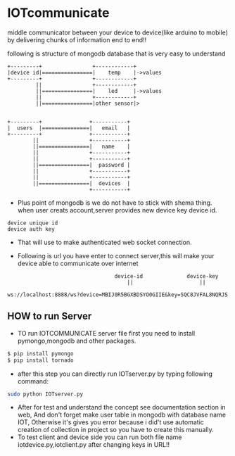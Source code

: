 # IOTcommunicate
middle communicator between your device to device(like arduino to mobile) by delivering chunks of information end to end!! 

following is structure of mongodb database that is very easy to understand
```
+---------+                +------------+
|device id|================|    temp    |->values
+---------+                +------------+
         ||                +------------+
         ||================|    led     |->values
         ||                +------------+
         ||================|other sensor|> 


+---------+               +-----------+
|  users  |===============|   email   |
+---------+               +-----------+
        ||                +-----------+
        ||================|   name    |
        ||                +-----------+
        ||                +-----------+  
        ||================|  password |
        ||                +-----------+
        ||                +-----------+
        ||================|  devices  |
                          +-----------+
```
- Plus point of mongodb is we do not have to stick with shema thing.
  when user creats account,server provides new device key device id.
```
device unique id
device auth key
```
- That will use to make authenticated web socket connection.

- Following is url you have enter to connect server,this will make your device able to communicate over internet
 ```
                                   device-id              device-key
                                       ||                     ||

ws://localhost:8888/ws?device=MBIJ0R5BGXBDSYO0GIIE&key=SQC8JVFAL8NQRJS
```
## HOW to run Server

- TO run IOTCOMMUNICATE server file first you need to install pymongo,mongodb and other packages.

```bash
$ pip install pymongo
$ pip install tornado
```
- after this step you can directly run IOTserver.py by typing following command:
```bash
sudo python IOTserver.py
```
- After for test and understand the concept see documentation section in web, And don't forget make user table in mongodb with database name IOT, Otherwise it's gives you error because i did't use automatic creation of collection in project so you have to create this manually.
- To test client and device side you can run both file name iotdevice.py,iotclient.py after changing keys in URL!!
